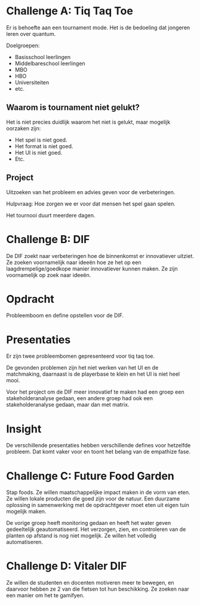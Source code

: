 # Challenge A: Tiq Taq Toe
Er is behoefte aan een tournament mode. Het is de bedoeling dat jongeren leren over quantum.

Doelgroepen:

* Basisschool leerlingen
* Middelbareschool leerlingen
* MBO
* HBO
* Universiteiten
* etc.

## Waarom is tournament niet gelukt?
Het is niet precies duidlijk waarom het niet is gelukt, maar mogelijk oorzaken zijn:

* Het spel is niet goed.
* Het format is niet goed.
* Het UI is niet goed.
* Etc.

## Project
Uitzoeken van het probleem en advies geven voor de verbeteringen.

Hulpvraag: Hoe zorgen we er voor dat mensen het spel gaan spelen.

Het tournooi duurt meerdere dagen.

# Challenge B: DIF
De DIF zoekt naar verbeteringen hoe de binnenkomst er innovatiever uitziet. Ze zoeken voornamelijk naar ideeën hoe ze het op een laagdrempelige/goedkope manier innovatiever kunnen maken. Ze zijn voornamelijk op zoek naar ideeën.

# Opdracht
Probleemboom en define opstellen voor de DIF.

# Presentaties
Er zijn twee probleembomen gepresenteerd voor tiq taq toe.

De gevonden problemen zijn het niet werken van het UI en de matchmaking, daarnaast is de playerbase te klein en het UI is niet heel mooi.

Voor het project om de DIF meer innovatief te maken had een groep een stakeholderanalyse gedaan, een andere groep had ook een stakeholderanalyse gedaan, maar dan met matrix.

# Insight
De verschillende presentaties hebben verschillende defines voor hetzelfde probleem. Dat komt vaker voor en toont het belang van de empathize fase.

# Challenge C: Future Food Garden
Stap foods. Ze willen maatschappelijke impact maken in de vorm van eten. Ze willen lokale producten die goed zijn voor de natuur. Een duurzame oplossing in samenwerking met de opdrachtgever moet eten uit eigen tuin mogelijk maken.

De vorige groep heeft monitoring gedaan en heeft het water geven gedeeltelijk geautomatiseerd. Het verzorgen, zien, en controleren van de planten op afstand is nog niet mogelijk. Ze willen het volledig automatiseren.

# Challenge D: Vitaler DIF
Ze willen de studenten en docenten motiveren meer te bewegen, en daarvoor hebben ze 2 van die fietsen tot hun beschikking. Ze zoeken naar een manier om het te gamifyen.

